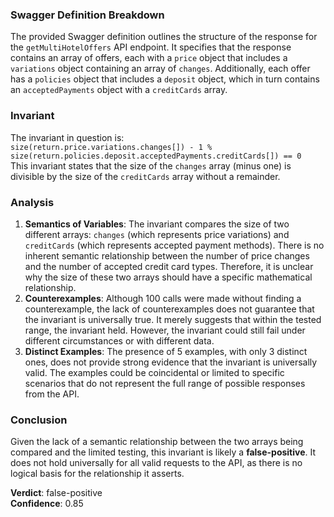 ### Swagger Definition Breakdown
The provided Swagger definition outlines the structure of the response for the `getMultiHotelOffers` API endpoint. It specifies that the response contains an array of offers, each with a `price` object that includes a `variations` object containing an array of `changes`. Additionally, each offer has a `policies` object that includes a `deposit` object, which in turn contains an `acceptedPayments` object with a `creditCards` array.

### Invariant
The invariant in question is:  
`size(return.price.variations.changes[]) - 1 % size(return.policies.deposit.acceptedPayments.creditCards[]) == 0`  
This invariant states that the size of the `changes` array (minus one) is divisible by the size of the `creditCards` array without a remainder.

### Analysis
1. **Semantics of Variables**: The invariant compares the size of two different arrays: `changes` (which represents price variations) and `creditCards` (which represents accepted payment methods). There is no inherent semantic relationship between the number of price changes and the number of accepted credit card types. Therefore, it is unclear why the size of these two arrays should have a specific mathematical relationship.
2. **Counterexamples**: Although 100 calls were made without finding a counterexample, the lack of counterexamples does not guarantee that the invariant is universally true. It merely suggests that within the tested range, the invariant held. However, the invariant could still fail under different circumstances or with different data.
3. **Distinct Examples**: The presence of 5 examples, with only 3 distinct ones, does not provide strong evidence that the invariant is universally valid. The examples could be coincidental or limited to specific scenarios that do not represent the full range of possible responses from the API.

### Conclusion
Given the lack of a semantic relationship between the two arrays being compared and the limited testing, this invariant is likely a **false-positive**. It does not hold universally for all valid requests to the API, as there is no logical basis for the relationship it asserts. 

**Verdict**: false-positive  
**Confidence**: 0.85
